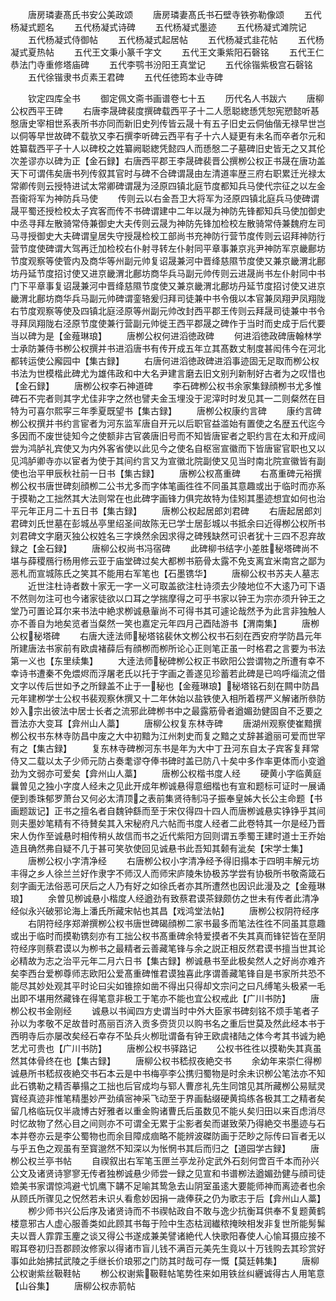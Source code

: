 <!-- { "loadSidebar": true } -->
　　唐房璘妻髙氏书安公美政颂
　　唐房璘妻髙氏书石壁寺铁弥勒像颂
　　五代杨凝式题名
　　五代杨凝式诗碑
　　五代杨凝式墨迹
　　五代杨凝式滩院记
　　五代杨凝式侍御帖
　　五代杨凝式起居帖
　　五代杨凝式韭花帖
　　五代杨凝式夏热帖
　　五代王文秉小篆千字文
　　五代王文秉紫阳石磬铭
　　五代王仁恭法门寺重修塔庙碑
　　五代李鹗书汾阳王真堂记
　　五代徐锴紫极宫石磬铭
　　五代徐锴隶书贞素王君碑
　　五代任徳筠本业寺碑

　　钦定四库全书
　　御定佩文斋书画谱卷七十五
　　历代名人书跋六
　　唐柳公权西平王碑
　　右唐李晟碑裴度撰碑载西平子十二人愿聪緫愻凭恕宪愬懿听惎慇唐史宰相世系表所书亦同而新旧史列传皆云晟十有五子旧史云侗伷偕无禄早世岂以侗等早世故碑不载欤又李石撰李听碑云西平有子十六人疑更有未名而卒者尔元和姓纂载西平子十人以碑校之姓纂阙聪緫凭懿四人而愻慇二子墓碑旧史皆无之又其伦次差谬亦以碑为正【金石録】右唐西平郡王李晟碑裴晋公撰栁公权正书晟在唐功盖天下可谓伟矣唐书列传叙其官时与碑不合碑谓晟由左清道率歴三府右职累迁光禄太常卿传则云授特进试太常卿碑谓晟为泾原四镇北庭节度都知兵马使代宗征之以左金吾衞将军为神防兵马使
　　传则云以右金吾卫大将军为泾原四镇北庭兵马使碑谓晟平蜀还授检校太子宾客而传不书碑谓建中二年以晟为神防先锋都知兵马使加御史中丞寻拜左散骑常侍兼御史大夫传则云晟为神防先锋加检校左散骑常侍兼魏府左司马寻授御史大夫碑谓皇居失守授晟检校工部尚书充神防行营节度传则云诏拜神防行营节度使碑谓大驾再迁加检校右仆射寻转左仆射同平章事兼京兆尹神防军京畿鄜坊节度观察等使管内及商华等州副元帅复诏晟兼河中晋绛慈隰节度使又兼京畿渭北鄜坊丹延节度招讨使又进京畿渭北鄜坊商华兵马副元帅传则云进晟尚书左仆射同中书门下平章事复诏晟兼河中晋绛慈隰节度使又兼京畿渭北鄜坊丹延节度招讨使又进京畿渭北鄜坊商华兵马副元帅碑谓銮辂爰归拜司徒兼中书令俄以本官兼凤翔尹凤翔陇右节度观察等使及四镇北庭泾原等州副元帅改封西平郡王传则云拜晟司徒兼中书令寻拜凤翔陇右泾原节度使兼行营副元帅徙王西平郡晟之碑作于当时而史成于后代要当以碑为是【金薤琳琅】
　　唐栁公权何进滔徳政碑
　　何进滔徳政碑唐翰林学士承防兼侍书栁公权撰并书进滔唐书有传开成五年立其髙数丈制度甚闳伟今在河北都转运使公廨园中【集古録】
　　右唐何进滔徳政碑进滔事迹固无足取而栁公权书法为世模楷此碑尤为雄伟政和中大名尹建言磨去旧文别刋新制好古者为之叹惜也【金石録】
　　唐栁公权李石神道碑
　　李石碑栁公权书余家集録顔栁书尤多惟碑石不完者则其字尤佳非字之然也譬夫金玉埋没于泥滓时时发见其一二则粲然在目特为可喜尔熙寜三年季夏既望书【集古録】
　　唐栁公权康约言碑
　　康约言碑栁公权撰并书约言宦者为河东监军唐自开元以后职官益滥始有置使之名歴五代迄今多因而不废世徒知今之使额非古官袭唐旧号而不知皆唐宦者之职约言在太和开成间尝为鸿胪礼宾使又为内外客省使以此见今之使名自枢宻宣徽而下皆唐宦官职也又以见鸿胪卿寺亦以宦者为使于其间约言又为宣徽北院副使又见当时南北院宣徽皆有副使也治平甲辰秋社前一日书【集古録】
　　唐栁公权髙重碑
　　右髙重碑元裕撰栁公权书唐世碑刻顔栁二公书尤多而字体笔画徃徃不同虽其意趣或出于临时而亦系于摸勒之工拙然其大法则常在也此碑字画锋力俱完故特为佳矧其墨迹想宜如何也治平元年正月二十五日书【集古録】
　　唐栁公权起居郎刘君碑
　　右唐起居郎刘君碑刘氏世墓在彭城丛亭里绍圣间故陈无已学士居彭城以书抵余曰近得栁公权所书刘君碑文字磨灭独公权姓名三字焕然余因求得之碑残缺然可识者犹十三四不忍弃故録之【金石録】
　　唐柳公权尚书冯宿碑
　　此碑柳书结字小差胜秘塔碑尚不堪与薛稷鴈行杨用修云亚于庙堂碑过矣大都栁书筋骨太露不免支离宜米南宫之鄙为恶札而宣城陈氏之笑其不能用右军笔也【石墨镌华】
　　唐柳公权书苏夫人墓志
　　近世注杜诗者数十家无一字一义可取盖欲注杜诗须去少陵地位不大逺乃可下语不然则勿注可也今诸家徒欲以口耳之学揣摩得之可乎书家以钟王为宗亦须升钟王之堂乃可置论耳尔来书法中絶求栁诚悬軰尚不可得书其可遽论哉然予为此言非独触人亦不善自为地矣览者当粲然一笑也嘉定元年四月己酉陆游书【渭南集】
　　唐栁公权秘塔碑
　　右唐大逹法师秘塔铭裴休文栁公权书石刻在西安府学防昌元年所建唐法书家前有欧虞褚薛后有顔栁而栁所论心正则笔正虽一时格君之言要为书法第一义也【东里续集】
　　大逹法师秘碑栁公权正书欧阳公尝谓物之所遭有幸不幸诗书遭秦不免煨烬而浮屠老氏以托于字画之善遂见珍蓄若此碑是已呜呼缁流之借文字以传后世如予之所録盖不止于一秘也【金薤琳琅】秘塔铭石刻在闗中防昌元年建栁学士公权书裴观察休撰又十二年休始以盐铁使入相所着楞严义解诸所叅防妙入宗出彼法中居士长者之流邪此碑栁书中之最露筋骨者遒媚劲健固自不乏要之晋法亦大变耳【弇州山人藁】
　　唐柳公权复东林寺碑
　　唐湖州观察使崔黯撰栁公权书东林寺防昌中废之大中初黯为江州刺史而复之黯之丈辞甚遒丽可爱而世罕有之【集古録】
　　复东林寺碑栁河东书是年为大中丁丑河东自太子宾客复拜常侍又二载以太子少师元防占奏耄谬夺俸书碑时盖已防八十矣中多作率更体而小变遒劲为文弱亦可爱矣【弇州山人藁】
　　唐栁公权楷书度人经
　　硬黄小字临黄庭曩曽见之独小字度人经未之见此开成年栁诚悬得意细楷也有宣和题标可证时一展诵便到黍珠郁罗萧台又何必太清顶之表前集贤待制冯子振奉皇姊大长公主命题【书画题跋记】正书之擅名者自魏钟繇而至于宋仅得四十四人而唐栁诚悬实铮铮乎其间则夫墨妙笔精有不待賛矣其入宋秘府凡六帖而书度人经者二此卷特其一尔是经乃晋宋人伪作至诚悬时相传稍乆故信而书之近代紫阳方回则谓五季蜀王建时道士王乔始造且确然弗自疑不几于甚可笑欤使回见诚悬书此吾知其颡有泚矣【宋学士集】
　　唐栁公权小字清净经
　　右唐栁公权小字清净经予得旧搨本于四明丰解元坊丰得之乡人徐兰兰好作隶字不师汉人而师宋庐陵朱协极苏学尝有协极所书敬斋箴石刻字画无法俗恶可厌后之人乃有好之如徐氏者亦其所遭然也因识此漫及之【金薤琳琅】
　　余曽见栁诚悬小楷度人经遒劲有致蔡君谟茶録颇仿之世未有传者此清净经似永兴破邪论海上潘氏所藏宋帖也其昌【戏鸿堂法帖】
　　唐栁公权阴符经序
　　右阴符经序郑澣撰栁公权书唐世碑碣顔栁二家书最多而笔法徃徃不同虽其意趣或出于临时而摸勒镌刻亦有工拙公权书髙重碑余特爱摸者不失其真而锋铓皆在至阴符经序则蔡君谟以为栁书之最精者云善藏笔锋与余之説正相反然君谟书擅当世其论必精故为志之治平元年二月六日书【集古録】栁诚悬书至此极矣然人之好尚亦难齐矣李西台爱栁尊师志欧阳公爱髙重碑惟君谟独喜此序谓善藏笔锋自是书家所共恐不能尽其妙处观其平时论曰尖如锥捺如凿不得出只得却文宗问之曰凡缚笔头极紧一毛出即不堪用然藏锋在得笔意非极工于笔亦不能也宜公权戒此【广川书防】
　　唐栁公权书金刚经
　　诚悬以书闻四方史谓当时中外大臣家书碑刻铭不烦手笔者子孙以为孝敬不足故昔时髙丽百济入贡多赍货贝以购书名之重后世莫及然此经本书于西明寺后亦屡改矣经石幸存不坠兵火栁玭谓备有钟王欧虞禇陆之体今考其书诚为絶艺尤可贵也【广川书防】
　　唐栁公权书驿路记
　　公权书徃徃以摸勒失其真虽然其体骨终在也【集古録】
　　唐柳公权书嵇叔夜絶交书
　　余幼年来崇仁得栁诚悬所书嵇叔夜絶交书石本云是中书梅亭李公携归蜀物是时余未识栁公笔法亦不知此石镌勒之精否摹搨之工拙也后官成均与郓人曹彦礼先生同馆见其所藏栁公易赋灵寳经真迹非惟笔精墨妙严劲缜宻神采飞动至于界画黏缀硬黄捣练各极其工之精者矣留几格临玩仅半歳博古好雅者以重金购诸曹氏后虽数见不能乆矣归田以来百虑消尽时忆故物了然心目之间则亦不可谓全无累于尘影者矣而谌致荣乃得絶交书墨迹与石本并卷亦云是李公蜀物也而余目障成痼略不能辨波磔防画于茫眇之际传曰盲者无以与乎五色之观虽有至寳邈然不知深以为怅惘书其后而归之【道园学古録】
　　唐栁公权兰亭书帖
　　自禊叙出右军笔玉匣兰亭龙孙定武外石刻何啻百千本而孙兴公文及诸贤诗寥寥无传者独栁诚悬少师尝一録之见宣和书谱栁法遒媚劲健与顔司徒嫓美书家谓惊鸿避弋饥鹰下韝不足喻其鸷急去山阴室虽逺大要能师神而离迹者也余从顾氏所骤见之怳然若未识乆看愈妙因捐一歳俸获之仍为歌志于后【弇州山人藁】
　　栁少师书兴公后序及诸贤诗而不书禊帖政自不敢与逸少抗衡耳供奉不复题黄鹤楼意邪古人虚心服善类如此顾其书每于险中生态枯润纎秾掩映相发非复世所能髣髴夫以晋人霏霏玉麈之谈又得公书遂成兼美譬诸絶代人快歌阳春使人心愉耳摄应接不暇耳卷初归吾郡顾汝修家以得诸市盲儿钱不满百元美先生竟以十万钱购去其珍赏好事如此始拂拭武陵之手继长价琅邪之门防其时哉可存一慨【莫廷韩集】
　　唐柳公权谢紫丝靸鞋帖
　　栁公权谢紫靸鞋帖笔势徃来如用铁丝纠纒诚得古人用笔意【山谷集】
　　唐柳公权赤箭帖
